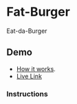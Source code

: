 # Fat-Burger
Eat-da-Burger

## Demo
* [How it works](https://youtu.be/msvdn95x9OM).
* [Live Link]()


### Instructions